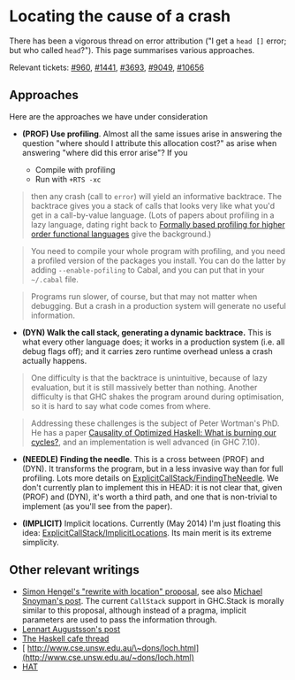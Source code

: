 # Locating the cause of a crash


There has been a vigorous thread on error attribution ("I get a `head []` error; but who called `head`?").  This page summarises various approaches.


Relevant tickets: [\#960](https://gitlab.haskell.org//ghc/ghc/issues/960), [\#1441](https://gitlab.haskell.org//ghc/ghc/issues/1441), [\#3693](https://gitlab.haskell.org//ghc/ghc/issues/3693), [\#9049](https://gitlab.haskell.org//ghc/ghc/issues/9049), [\#10656](https://gitlab.haskell.org//ghc/ghc/issues/10656)

## Approaches


Here are the approaches we have under consideration

- **(PROF) Use profiling**.  Almost all the same issues arise in answering the question "where should I attribute this allocation cost?" as arise when answering "where did this error arise"?  If you

  - Compile with profiling
  - Run with `+RTS -xc`

>
> then any crash (call to `error`) will yield an informative backtrace.  The backtrace gives you a stack of calls that looks very like what you'd get in a call-by-value language.  (Lots of papers about profiling in a lazy language, dating right back to [ Formally based profiling for higher order functional languages](http://research.microsoft.com/~simonpj/papers/1997_profiling_TOPLAS.ps.gz) give the background.)

>
> You need to compile your whole program with profiling, and you need a profiled version of the packages you install. You can do the latter by adding `--enable-pofiling` to Cabal, and you can put that in your `~/.cabal` file.

>
> Programs run slower, of course, but that may not matter when debugging.  But a crash in a production system will generate no useful information.

- **(DYN) Walk the call stack, generating a dynamic backtrace.**  This is what every other language does; it works in a production system (i.e. all debug flags off); and it carries zero runtime overhead unless a crash actually happens.

>
> One difficulty is that the backtrace is unintuitive, because of lazy evaluation, but it is still massively better than nothing.  Another difficulty is that GHC shakes the program around during optimisation, so it is hard to say what code comes from where.

>
> Addressing these challenges is the subject of Peter Wortman's PhD.  He has a paper [ Causality of Optimized Haskell: What is burning our cycles?](http://eprints.whiterose.ac.uk/77401/), and an implementation is well advanced (in GHC 7.10).

- **(NEEDLE) Finding the needle**.  This is a cross between (PROF) and (DYN).  It transforms the program, but in a less invasive way than for full profiling.  Lots more details on [ExplicitCallStack/FindingTheNeedle](explicit-call-stack/finding-the-needle).  We don't currently plan to implement this in HEAD: it is not clear that, given (PROF) and (DYN), it's worth a third path, and one that is non-trivial to implement (as you'll see from the paper).

- **(IMPLICIT)** Implicit locations.  Currently (May 2014) I'm just floating this idea: [ExplicitCallStack/ImplicitLocations](explicit-call-stack/implicit-locations).  Its main merit is its extreme simplicity. 

## Other relevant writings

- [ Simon Hengel's "rewrite with location" proposal](https://github.com/sol/rewrite-with-location), see also [ Michael Snoyman's post](http://www.haskell.org/pipermail/haskell-cafe/2013-February/106617.html). The current `CallStack` support in GHC.Stack is morally similar to this proposal, although instead of a pragma, implicit parameters are used to pass the information through.
- [ Lennart Augustsson's post](http://augustss.blogspot.se/2014/04/haskell-error-reporting-with-locations_5.html)
- [ The Haskell cafe thread](http://www.haskell.org/pipermail/haskell-cafe/2006-November/019549.html)
- [ http://www.cse.unsw.edu.au/\~dons/loch.html](http://www.cse.unsw.edu.au/~dons/loch.html)
- [ HAT](http://haskell.org/hat)